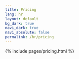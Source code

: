 ```yaml
---
title: Pricing
lang: hr
layout: default
bg_dark: true
navi_dark: true
navi_absolute: false
permalink: /hr/pricing
---
```


{% include pages/pricing.html %}
